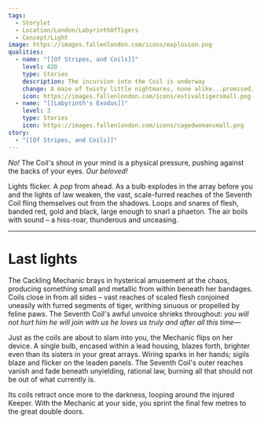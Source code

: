 ```yaml
---
tags:
  - Storylet
  - Location/London/LabyrinthOfTigers
  - Concept/Light
image: https://images.fallenlondon.com/icons/explosion.png
qualities:
  - name: "[[Of Stripes, and Coils]]"
    level: 420
    type: Stories
    description: The incursion into the Coil is underway
    change: A maze of twisty little nightmares, none alike...promised.
    icon: https://images.fallenlondon.com/icons/estivaltigersmall.png
  - name: "[[Labyrinth's Exodus]]"
    level: 3
    type: Stories
    icon: https://images.fallenlondon.com/icons/cagedwomansmall.png
story:
  - "[[Of Stripes, and Coils]]"
---
```

_No!_ The Coil's shout in your mind is a physical pressure, pushing against the backs of your eyes. _Our beloved!_

Lights flicker. A _pop_ from ahead. As a bulb explodes in the array before you and the lights of law weaken, the vast, scale-furred reaches of the Seventh Coil fling themselves out from the shadows. Loops and snares of flesh, banded red, gold and black, large enough to snarl a phaeton. The air boils with sound – a hiss-roar, thunderous and unceasing.

---

# Last lights

The Cackling Mechanic brays in hysterical amusement at the chaos, producing something small and metallic from within beneath her bandages. Coils close in from all sides – vast reaches of scaled flesh conjoined uneasily with furred segments of tiger, writhing sinuous or propelled by feline paws. The Seventh Coil's awful unvoice shrieks throughout: _you will not hurt him he will join with us he loves us truly and after all this time_—

Just as the coils are about to slam into you, the Mechanic flips on her device. A single bulb, encased within a lead housing, blazes forth, brighter even than its sisters in your great arrays. Wiring sparks in her hands; sigils blaze and flicker on the leaden panels. The Seventh Coil's outer reaches vanish and fade beneath unyielding, rational law, burning all that should not be out of what currently is.

Its coils retract once more to the darkness, looping around the injured Keeper. With the Mechanic at your side, you sprint the final few metres to the great double doors.